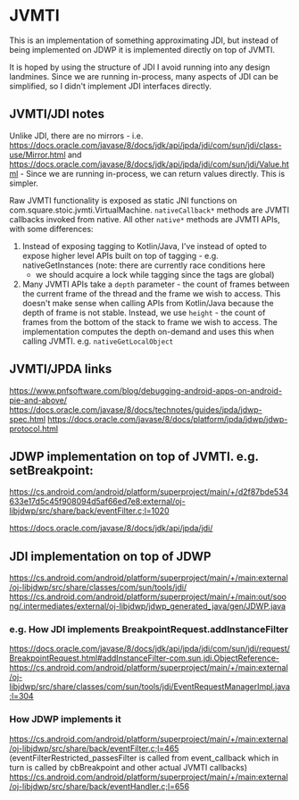 # JVMTI

This is an implementation of something approximating JDI, but instead of being implemented on JDWP
it is implemented directly on top of JVMTI.

It is hoped by using the structure of JDI I avoid running into any design landmines. Since we are
running in-process, many aspects of JDI can be simplified, so I didn't implement JDI interfaces
directly.

## JVMTI/JDI notes
Unlike JDI, there are no mirrors - i.e. https://docs.oracle.com/javase/8/docs/jdk/api/jpda/jdi/com/sun/jdi/class-use/Mirror.html
and https://docs.oracle.com/javase/8/docs/jdk/api/jpda/jdi/com/sun/jdi/Value.html - Since we are
running in-process, we can return values directly. This is simpler.

Raw JVMTI functionality is exposed as static JNI functions on com.square.stoic.jvmti.VirtualMachine.
`nativeCallback*` methods are JVMTI callbacks invoked from native. All other `native*` methods are
JVMTI APIs, with some differences:
1. Instead of exposing tagging to Kotlin/Java, I've instead of opted to expose higher level APIs
   built on top of tagging - e.g. nativeGetInstances (note: there are currently race conditions here
   - we should acquire a lock while tagging since the tags are global)
2. Many JVMTI APIs take a `depth` parameter - the count of frames between the current frame of the
   thread and the frame we wish to access. This doesn't make sense when calling APIs from
   Kotlin/Java because the depth of frame is not stable. Instead, we use `height` - the count of
   frames from the bottom of the stack to frame we wish to access. The implementation computes the
   depth on-demand and uses this when calling JVMTI. e.g. `nativeGetLocalObject`

## JVMTI/JPDA links
https://www.pnfsoftware.com/blog/debugging-android-apps-on-android-pie-and-above/
https://docs.oracle.com/javase/8/docs/technotes/guides/jpda/jdwp-spec.html
https://docs.oracle.com/javase/8/docs/platform/jpda/jdwp/jdwp-protocol.html

## JDWP implementation on top of JVMTI. e.g. setBreakpoint:
https://cs.android.com/android/platform/superproject/main/+/d2f87bde534633e17d5c45f908094d5af66ed7e8:external/oj-libjdwp/src/share/back/eventFilter.c;l=1020

https://docs.oracle.com/javase/8/docs/jdk/api/jpda/jdi/

## JDI implementation on top of JDWP
https://cs.android.com/android/platform/superproject/main/+/main:external/oj-libjdwp/src/share/classes/com/sun/tools/jdi/
https://cs.android.com/android/platform/superproject/main/+/main:out/soong/.intermediates/external/oj-libjdwp/jdwp_generated_java/gen/JDWP.java

### e.g. How JDI implements BreakpointRequest.addInstanceFilter
https://docs.oracle.com/javase/8/docs/jdk/api/jpda/jdi/com/sun/jdi/request/BreakpointRequest.html#addInstanceFilter-com.sun.jdi.ObjectReference-
https://cs.android.com/android/platform/superproject/main/+/main:external/oj-libjdwp/src/share/classes/com/sun/tools/jdi/EventRequestManagerImpl.java;l=304
### How JDWP implements it
https://cs.android.com/android/platform/superproject/main/+/main:external/oj-libjdwp/src/share/back/eventFilter.c;l=465
(eventFilterRestricted_passesFilter is called from event_callback which in turn is called by
cbBreakpoint and other actual JVMTI callbacks)
https://cs.android.com/android/platform/superproject/main/+/main:external/oj-libjdwp/src/share/back/eventHandler.c;l=656

